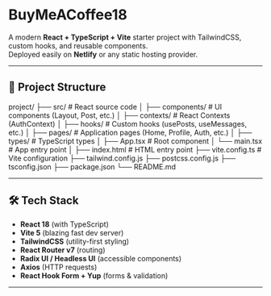 # BuyMeACoffee18

A modern **React + TypeScript + Vite** starter project with TailwindCSS, custom hooks, and reusable components.  
Deployed easily on **Netlify** or any static hosting provider.

---

## 📂 Project Structure

project/
├── src/ # React source code
│ ├── components/ # UI components (Layout, Post, etc.)
│ ├── contexts/ # React Contexts (AuthContext)
│ ├── hooks/ # Custom hooks (usePosts, useMessages, etc.)
│ ├── pages/ # Application pages (Home, Profile, Auth, etc.)
│ ├── types/ # TypeScript types
│ ├── App.tsx # Root component
│ └── main.tsx # App entry point
│
├── index.html # HTML entry point
├── vite.config.ts # Vite configuration
├── tailwind.config.js
├── postcss.config.js
├── tsconfig.json
├── package.json
└── README.md

---

## 🛠 Tech Stack

- **React 18** (with TypeScript)
- **Vite 5** (blazing fast dev server)
- **TailwindCSS** (utility-first styling)
- **React Router v7** (routing)
- **Radix UI / Headless UI** (accessible components)
- **Axios** (HTTP requests)
- **React Hook Form + Yup** (forms & validation)

---

